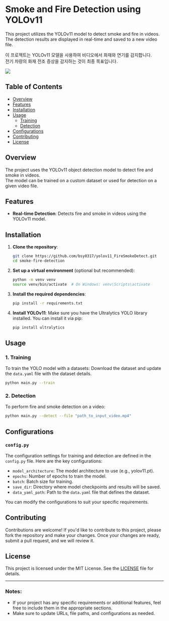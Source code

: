 # Smoke and Fire Detection using YOLOv11

This project utilizes the YOLOv11 model to detect smoke and fire in videos. 
The detection results are displayed in real-time and saved to a new video file.
  
이 프로젝트는 YOLOv11 모델을 사용하여 비디오에서 화재와 연기를 감지합니다.  
전기 차량의 화재 전조 증상을 감지하는 것이 최종 목표입니다.  
  
  
<img src="https://raw.githubusercontent.com/bsy0317/yolov11_FireSmokeDetect/refs/heads/sample/detected_IMG_0181.gif"/>  
  
## Table of Contents

- [Overview](#overview)
- [Features](#features)
- [Installation](#installation)
- [Usage](#usage)
  - [Training](#training)
  - [Detection](#detection)
- [Configurations](#configurations)
- [Contributing](#contributing)
- [License](#license)

## Overview

The project uses the YOLOv11 object detection model to detect fire and smoke in videos.  
The model can be trained on a custom dataset or used for detection on a given video file.

## Features

- **Real-time Detection**: Detects fire and smoke in videos using the YOLOv11 model.

## Installation

1. **Clone the repository**:
   ```bash
   git clone https://github.com/bsy0317/yolov11_FireSmokeDetect.git
   cd smoke-fire-detection
   ```

2. **Set up a virtual environment** (optional but recommended):
   ```bash
   python -m venv venv
   source venv/bin/activate  # On Windows: venv\Scripts\activate
   ```

3. **Install the required dependencies**:
   ```bash
   pip install -r requirements.txt
   ```

4. **Install YOLOv11**:
   Make sure you have the Ultralytics YOLO library installed. You can install it via pip:
   ```bash
   pip install ultralytics
   ```

## Usage

### 1. Training

To train the YOLO model with a datasets:
Download the dataset and update the `data.yaml` file with the dataset details.

```bash
python main.py --train
```

### 2. Detection

To perform fire and smoke detection on a video:

```bash
python main.py --detect --file "path_to_input_video.mp4"
```
  
## Configurations

### `config.py`

The configuration settings for training and detection are defined in the `config.py` file. Here are the key configurations:

- `model_architecture`: The model architecture to use (e.g., yolov11.pt).
- `epochs`: Number of epochs to train the model.
- `batch`: Batch size for training.
- `save_dir`: Directory where model checkpoints and results will be saved.
- `data_yaml_path`: Path to the `data.yaml` file that defines the dataset.

You can modify the configurations to suit your specific requirements.

## Contributing

Contributions are welcome! If you'd like to contribute to this project, please fork the repository and make your changes. Once your changes are ready, submit a pull request, and we will review it.

## License

This project is licensed under the MIT License. See the [LICENSE](LICENSE) file for details.

---

### Notes:
- If your project has any specific requirements or additional features, feel free to include them in the appropriate sections.
- Make sure to update URLs, file paths, and configurations as needed.
